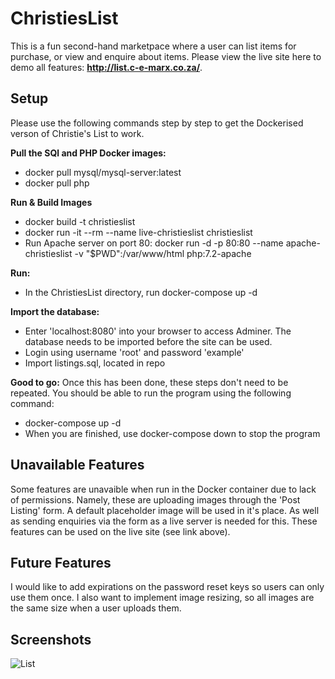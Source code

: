 # ChristiesList
This is a fun second-hand marketpace where a user can list items for purchase, or view and enquire about items. Please view the live site here to demo all features: **http://list.c-e-marx.co.za/**.

## Setup
Please use the following commands step by step to get the Dockerised verson of Christie's List to work.

**Pull the SQl and PHP Docker images:**
- docker pull mysql/mysql-server:latest
- docker pull php

**Run & Build Images**
- docker build -t christieslist
- docker run -it --rm --name live-christieslist christieslist
- Run Apache server on port 80: docker run -d -p 80:80 --name apache-christieslist -v "$PWD":/var/www/html php:7.2-apache

**Run:**
- In the ChristiesList directory, run docker-compose up -d

**Import the database:**
- Enter 'localhost:8080' into your browser to access Adminer. The database needs to be imported before the site can be used.
- Login using username 'root' and password 'example'
- Import listings.sql, located in repo

**Good to go:**
Once this has been done, these steps don't need to be repeated. You should be able to run the program using the following command:
- docker-compose up -d
- When you are finished, use docker-compose down to stop the program


## Unavailable Features
Some features are unavaible when run in the Docker container due to lack of permissions. Namely, these are uploading images through the 'Post Listing' form. A default placeholder image will be used in it's place. As well as sending enquiries via the form as a live server is needed for this. These features can be used on the live site (see link above).


## Future Features
I would like to add expirations on the password reset keys so users can only use them once. I also want to implement image resizing, so all images are the same size when a user uploads them.

## Screenshots 
![List](https://user-images.githubusercontent.com/39589003/160100262-de5eaec2-da9a-4f72-8d85-ceb06d73fb7a.png)

